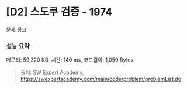 # [D2] 스도쿠 검증 - 1974 

[문제 링크](https://swexpertacademy.com/main/code/problem/problemDetail.do?contestProbId=AV5Psz16AYEDFAUq) 

### 성능 요약

메모리: 59,320 KB, 시간: 140 ms, 코드길이: 1,050 Bytes



> 출처: SW Expert Academy, https://swexpertacademy.com/main/code/problem/problemList.do